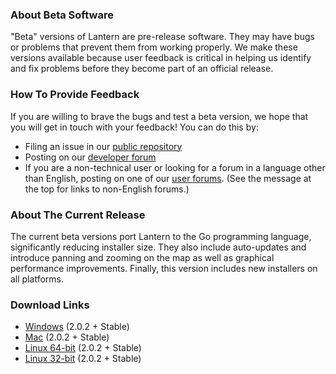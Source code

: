 ### About Beta Software
"Beta" versions of Lantern are pre-release software. They may have bugs or problems that prevent them from working properly. We make these versions available because user feedback is critical in helping us identify and fix problems before they become part of an official release. 

### How To Provide Feedback
If you are willing to brave the bugs and test a beta version, we hope that you will get in touch with your feedback! You can do this by:
* Filing an issue in our [public repository](https://github.com/getlantern/lantern/issues/new)
* Posting on our [developer forum](https://groups.google.com/forum/#!forum/lantern-devel)
* If you are a non-technical user or looking for a forum in a language other than English, posting on one of our [user forums](https://groups.google.com/forum/#!forum/lantern-users-en). (See the message at the top for links to non-English forums.)

### About The Current Release
The current beta versions port Lantern to the Go programming language, significantly reducing installer size. They also include auto-updates and introduce panning and zooming on the map as well as graphical performance improvements. Finally, this version includes new installers on all platforms.

### Download Links
* [Windows](https://s3.amazonaws.com/lantern/lantern-installer-beta.exe) (2.0.2 + Stable)
* [Mac](https://s3.amazonaws.com/lantern/lantern-installer-beta.dmg) (2.0.2 + Stable)
* [Linux 64-bit](https://s3.amazonaws.com/lantern/lantern-installer-beta-64-bit.deb) (2.0.2 + Stable)
* [Linux 32-bit](https://s3.amazonaws.com/lantern/lantern-installer-beta-32-bit.deb) (2.0.2 + Stable)